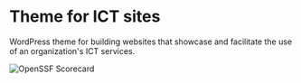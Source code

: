# Theme for ICT sites
WordPress theme for building websites that showcase and facilitate the use of an organization's ICT services.


![OpenSSF Scorecard](https://api.securityscorecards.dev/projects/github.com/ScuolaNormaleSuperiore/design-ictsite-wp-theme/badge)

